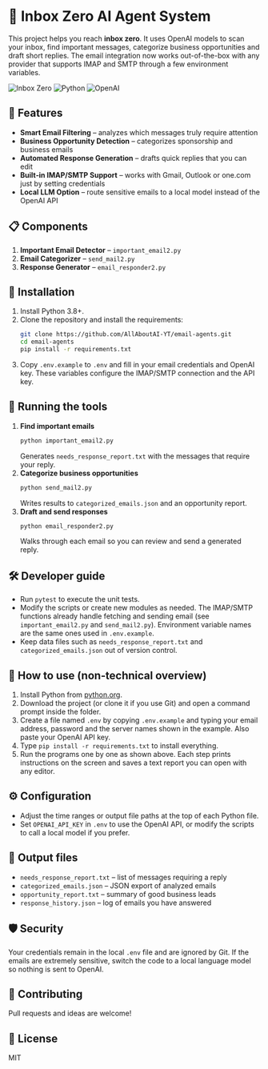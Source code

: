 # 📧 Inbox Zero AI Agent System

This project helps you reach **inbox zero**. It uses OpenAI models to scan your inbox, find important messages, categorize business opportunities and draft short replies. The email integration now works out-of-the-box with any provider that supports IMAP and SMTP through a few environment variables.

![Inbox Zero](https://img.shields.io/badge/Inbox-Zero-green)
![Python](https://img.shields.io/badge/Python-3.8%2B-blue)
![OpenAI](https://img.shields.io/badge/AI-OpenAI%20GPT--4-purple)

## 🌟 Features

- **Smart Email Filtering** – analyzes which messages truly require attention
- **Business Opportunity Detection** – categorizes sponsorship and business emails
- **Automated Response Generation** – drafts quick replies that you can edit
- **Built‑in IMAP/SMTP Support** – works with Gmail, Outlook or one.com just by setting credentials
- **Local LLM Option** – route sensitive emails to a local model instead of the OpenAI API

## 📋 Components

1. **Important Email Detector** – `important_email2.py`
2. **Email Categorizer** – `send_mail2.py`
3. **Response Generator** – `email_responder2.py`

## 🚀 Installation

1. Install Python 3.8+.
2. Clone the repository and install the requirements:
   ```bash
   git clone https://github.com/AllAboutAI-YT/email-agents.git
   cd email-agents
   pip install -r requirements.txt
   ```
3. Copy `.env.example` to `.env` and fill in your email credentials and OpenAI key. These variables configure the IMAP/SMTP connection and the API key.

## 🔧 Running the tools

1. **Find important emails**
   ```bash
   python important_email2.py
   ```
   Generates `needs_response_report.txt` with the messages that require your reply.
2. **Categorize business opportunities**
   ```bash
   python send_mail2.py
   ```
   Writes results to `categorized_emails.json` and an opportunity report.
3. **Draft and send responses**
   ```bash
   python email_responder2.py
   ```
   Walks through each email so you can review and send a generated reply.

## 🛠 Developer guide

- Run `pytest` to execute the unit tests.
- Modify the scripts or create new modules as needed. The IMAP/SMTP functions already handle fetching and sending email (see `important_email2.py` and `send_mail2.py`). Environment variable names are the same ones used in `.env.example`.
- Keep data files such as `needs_response_report.txt` and `categorized_emails.json` out of version control.

## 🙋 How to use (non‑technical overview)

1. Install Python from [python.org](https://www.python.org/downloads/).
2. Download the project (or clone it if you use Git) and open a command prompt inside the folder.
3. Create a file named `.env` by copying `.env.example` and typing your email address, password and the server names shown in the example. Also paste your OpenAI API key.
4. Type `pip install -r requirements.txt` to install everything.
5. Run the programs one by one as shown above. Each step prints instructions on the screen and saves a text report you can open with any editor.

## ⚙️ Configuration

- Adjust the time ranges or output file paths at the top of each Python file.
- Set `OPENAI_API_KEY` in `.env` to use the OpenAI API, or modify the scripts to call a local model if you prefer.

## 📁 Output files

- `needs_response_report.txt` – list of messages requiring a reply
- `categorized_emails.json` – JSON export of analyzed emails
- `opportunity_report.txt` – summary of good business leads
- `response_history.json` – log of emails you have answered

## 🛡️ Security

Your credentials remain in the local `.env` file and are ignored by Git. If the emails are extremely sensitive, switch the code to a local language model so nothing is sent to OpenAI.

## 🤝 Contributing

Pull requests and ideas are welcome!

## 📄 License

MIT


